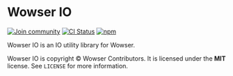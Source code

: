 # Wowser IO

[![Join community](https://img.shields.io/badge/discord-join_community-blue.svg?style=flat)](https://discord.com/invite/DeVVKVg)
[![CI Status](https://github.com/wowserhq/io/actions/workflows/ci.yml/badge.svg)](https://github.com/wowserhq/io/actions/workflows/ci.yml)
[![npm](https://img.shields.io/npm/v/%40wowserhq%2Fio)](https://www.npmjs.com/package/@wowserhq/io)

Wowser IO is an IO utility library for Wowser.

Wowser IO is copyright © Wowser Contributors. It is licensed under the **MIT** license. See
`LICENSE` for more information.
